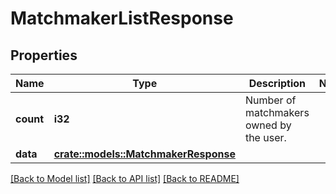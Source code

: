 # MatchmakerListResponse

## Properties

Name | Type | Description | Notes
------------ | ------------- | ------------- | -------------
**count** | **i32** | Number of matchmakers owned by the user. | 
**data** | [**crate::models::MatchmakerResponse**](MatchmakerResponse.md) |  | 

[[Back to Model list]](../README.md#documentation-for-models) [[Back to API list]](../README.md#documentation-for-api-endpoints) [[Back to README]](../README.md)


